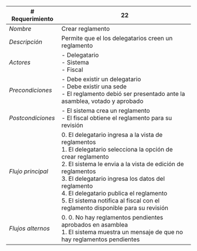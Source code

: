 |# Requerimiento|22 |
|-|-|
| *Nombre*|Crear reglamento
| *Descripción*| Permite que el los delegatarios creen un reglamento |
|*Actores*| - Delegatario<br> - Sistema<br> - Fiscal
|*Precondiciones*| - Debe existir un delegatario<br> - Debe existir una sede<br> - El reglamento debió ser presentado ante la asamblea, votado y aprobado
|*Postcondiciones*| - El sistema crea un reglamento<br> - El fiscal obtiene el reglamento para su revisión
|*Flujo principal*|0.  El delegatario ingresa a la vista de reglamentos<br>1.  El delegatario selecciona la opción de crear reglamento<br>2.  El sistema le envia a la vista de edición de reglamentos<br>3.  El delegatario ingresa los datos del reglamento<br>4.  El delegatario publica el reglamento<br>5.  El sistema notifica al fiscal con el reglamento disponible para su revisión
|*Flujos alternos*|0.  0. No hay reglamentos pendientes aprobados en asamblea<br>1. El sistema muestra un mensaje de que no hay reglamentos pendientes
